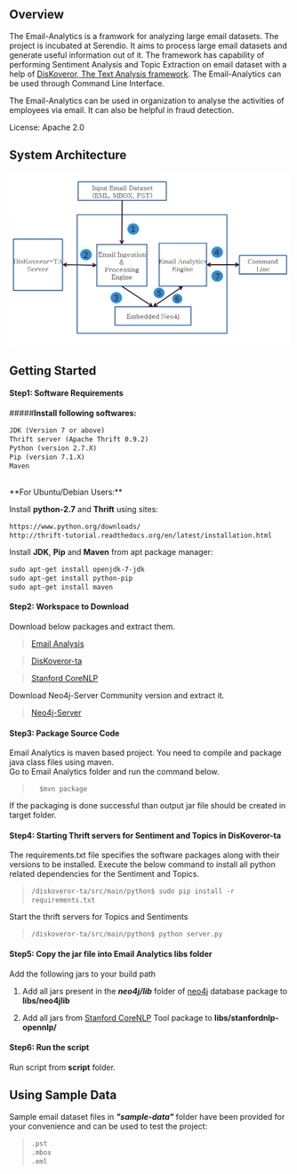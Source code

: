 ﻿## **Overview**
The Email-Analytics is a framwork for analyzing large email datasets. The project is incubated at Serendio. It aims to process large email datasets and generate useful information out of it. The framework has capability of performing Sentiment Analysis and Topic Extraction on email dataset with a help of [DisKoveror, The Text Analysis framework](https://github.com/serendio-labs/diskoveror-ta). The Email-Analytics can be used through Command Line Interface.

The Email-Analytics can be used in organization to analyse the activities of employees via email. It can also be helpful in fraud detection.
<!--
Email-Analytics can help organizations to detect malicious/harmful activities from their employee's email conversation.
-->


License: Apache 2.0
<!--
## **Key Functionalities**

> 1. **Ingest mailbox**
> 2. **Make Neo4j Graph Database**
> 3. **Auto Indexing**
> 4. **Topic modeling and Sentiment Extraction**
> 5. **Pre-defined Query Support**
-->

## **System Architecture**


![System Architecture](SystemArchi.jpg)

## **Getting Started**
#### **Step1: Software Requirements**
#####**Install following softwares:**

    JDK (Version 7 or above)
    Thrift server (Apache Thrift 0.9.2)
    Python (version 2.7.X)
    Pip (version 7.1.X)
    Maven
    
<br/>
**For Ubuntu/Debian Users:**

Install **python-2.7** and **Thrift** using sites:

    https://www.python.org/downloads/    
    http://thrift-tutorial.readthedocs.org/en/latest/installation.html

Install **JDK**, **Pip** and **Maven** from apt package manager:

    sudo apt-get install openjdk-7-jdk
    sudo apt-get install python-pip
    sudo apt-get install maven

    
#### **Step2: Workspace to Download**
Download below packages and extract them.
  > [Email Analysis](https://github.com/serendio-labs/email-analytics/archive/master.zip)

  > [DisKoveror-ta](https://github.com/serendio-labs/diskoveror-ta/archive/master.zip) 
  
  > [Stanford CoreNLP](http://nlp.stanford.edu/software/corenlp.shtml#Download)
  
Download Neo4j-Server Community version and extract it.
  > [Neo4j-Server](http://neo4j.com/download/)

#### **Step3: Package Source Code**
Email Analytics is maven based project. You need to compile and package java class files using maven.<br/> Go to Email Analytics folder and run the command below.

>	    $mvn package

If the packaging is done successful than output jar file should be created in target folder.

#### **Step4: Starting Thrift servers for Sentiment and Topics in DisKoveror-ta**

The requirements.txt file specifies the software packages along with their versions to be installed. Execute the
below command to install all python related dependencies for the Sentiment and Topics.

>     /diskoveror-ta/src/main/python$ sudo pip install -r requirements.txt

Start the thrift servers for Topics and Sentiments 

>     /diskoveror-ta/src/main/python$ python server.py

#### **Step5: Copy the jar file into Email Analytics libs folder**

Add the following jars to your build path

1. Add all jars present in the **_neo4j/lib_** folder of [neo4j](http://neo4j.com/download/) database package to **libs/neo4jlib**

2. Add all jars from [Stanford CoreNLP](http://nlp.stanford.edu/software/corenlp.shtml#Download) Tool package to **libs/stanfordnlp-opennlp/**
 
#### **Step6: Run the script**
Run script from **script** folder.
## **Using Sample Data**

Sample email dataset files in **_"sample-data"_** folder have been provided for your convenience and can be used to test the project:
>     .pst
>     .mbox
>     .eml
